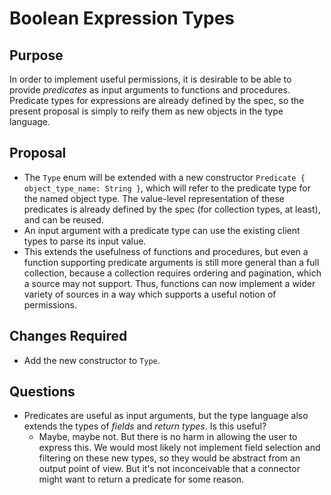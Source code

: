 # Boolean Expression Types

## Purpose

In order to implement useful permissions, it is desirable to be able to provide _predicates_ as input arguments to functions and procedures. Predicate types for expressions are already defined by the spec, so the present proposal is simply to reify them as new objects in the type language.

## Proposal

- The `Type` enum will be extended with a new constructor `Predicate { object_type_name: String }`, which will refer to the predicate type for the named object type. The value-level representation of these predicates is already defined by the spec (for collection types, at least), and can be reused.
- An input argument with a predicate type can use the existing client types to parse its input value.
- This extends the usefulness of functions and procedures, but even a function supporting predicate arguments is still more general than a full collection, because a collection requires ordering and pagination, which a source may not support. Thus, functions can now implement a wider variety of sources in a way which supports a useful notion of permissions.

## Changes Required

- Add the new constructor to `Type`.

## Questions

- Predicates are useful as input arguments, but the type language also extends the types of _fields_ and _return types_. Is this useful?
  - Maybe, maybe not. But there is no harm in allowing the user to express this. We would most likely not implement field selection and filtering on these new types, so they would be abstract from an output point of view. But it's not inconceivable that a connector might want to return a predicate for some reason.